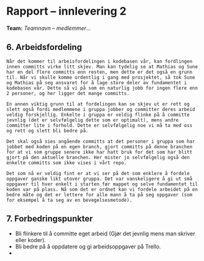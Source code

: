 # Rapport – innlevering 2
**Team:** *Teamnavn* – *medlemmer*...

## 6. Arbeidsfordeling

    Når det kommer til arbeisfordelingen i kodebasen vår, kan fordlingen innen committs virke litt skjev. Man kan tydelig se at Mathias og Sune har en del flere committs enn resten, men dette er det også en grunn til. Når vi skulle komme ordentlig i gang med prosjektet, så tok Sune og Mathias på seg ansvaret for å lage store deler av fundamentet i kodebasen vår. Dette så vi på som en naturlig jobb for ingen flere enn 2 personer, og her ligger det mange committs. 

    En annen viktig grunn til at fordelingen kan se skjev ut er rett og slett også fordi medlemmene i gruppa jobber og committer deres arbeid veldig forskjellig. Enkelte i gruppa er veldig flinke på å committe jevnlig (det er selvfølgelig dette som er optimalt), mens andre committer lite i forhold. Dette er selvfølgelig noe vi må ta med oss og rett og slett bli bedre på. 

    Det skal også sies angående committs at det personer i gruppa som har jobbet med koden på en egen branch, gjort committs på denne branchen for at vi som gruppe senere ikke har hatt bruk for det som har blitt gjort på den aktuelle branchen. Her mister jo selvfølgelig også den enkelte committs som ikke vises i vårt repo. 

    Det som nå er veldig fint er at vi ser på det som enklere å fordele oppgaver ganske likt utover gruppa. Det var vanskeligere å gi ut små oppgaver til hver enkelt i starten før mappet og selve fundamentet til koden var på plass. Nå som det er ordnet kan vi fordele arbeidet på en bedre måte og det er lettere for alle mann å ta på seg oppgaver (som for eksempel å ta seg av en bevegelsesmetode). 

## 7. Forbedringspunkter

- Bli flinkere til å committe eget arbeid (Gjør det jevnlig mens man skriver eller koder).
- Bli bedre på å oppdatere og gi arbeidsoppgaver på Trello.
- 